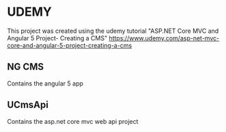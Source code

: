# UDEMY

This project was created using the udemy tutorial "ASP.NET Core MVC and Angular 5 Project- Creating a CMS"
https://www.udemy.com/asp-net-mvc-core-and-angular-5-project-creating-a-cms

## NG CMS
Contains the angular 5 app

## UCmsApi 
Contains the asp.net core mvc web api project